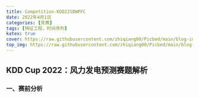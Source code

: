 ```yaml
---
title: Competition-KDD22SDWPFC
date: 2022年4月1日
categories: [竞赛]
tags: [特征工程，时间序列]
katex: true
cover: https://raw.githubusercontent.com/zhiqiang00/Picbed/main/blog-images/2022/03/20/e24723f0956f7819c9bf479295b501f7-RB7X0Q5te6s-86a933.jpg
top_img: https://raw.githubusercontent.com/zhiqiang00/Picbed/main/blog-images/2022/03/20/9d2244833e878e2169062087c9ab0874-wallhaven-g72p87-af7e51.jpg #
---
```


## KDD Cup 2022：风力发电预测赛题解析

### 一、赛前分析



